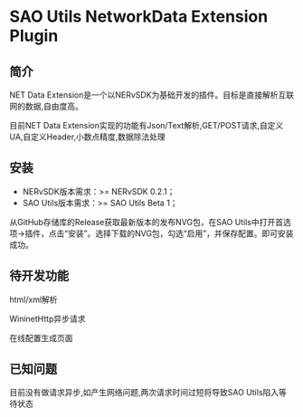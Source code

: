 # SAO Utils NetworkData Extension Plugin

## 简介
NET Data Extension是一个以NERvSDK为基础开发的插件。目标是直接解析互联网的数据,自由度高。

目前NET Data Extension实现的功能有Json/Text解析,GET/POST请求,自定义UA,自定义Header,小数点精度,数据除法处理

## 安装
- NERvSDK版本需求：>= NERvSDK 0.2.1；
- SAO Utils版本需求：>= SAO Utils Beta 1；

从GitHub存储库的Release获取最新版本的发布NVG包，在SAO Utils中打开首选项->插件，点击“安装”。选择下载的NVG包，勾选“启用”，并保存配置。即可安装成功。

## 待开发功能
html/xml解析

WininetHttp异步请求

在线配置生成页面

## 已知问题
目前没有做请求异步,如产生网络问题,两次请求时间过短将导致SAO Utils陷入等待状态

